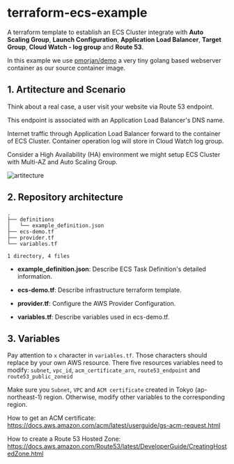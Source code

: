 # terraform-ecs-example

A terraform template to establish an ECS Cluster integrate with **Auto Scaling Group**, **Launch Configuration**, **Application Load Balancer**, **Target Group**, **Cloud Watch - log group** and **Route 53**.

In this example we use [pmorjan/demo](https://hub.docker.com/r/pmorjan/demo/) a very tiny golang based webserver container as our source container image. 
## 1. Artitecture and Scenario
Think about a real case, a user visit your website via Route 53 endpoint.

This endpoint is associated with an Application Load Balancer's DNS name.

Internet traffic through Application Load Balancer forward to the container of ECS Cluster. Container operation log will store in Cloud Watch log group.

Consider a High Availability (HA) environment we might setup ECS Cluster with Multi-AZ and Auto Scaling Group.

![artitecture](https://imgur.com/AkJsjAU.png)
## 2. Repository architecture
```
.
├── definitions
│   └── example_definition.json
├── ecs-demo.tf
├── provider.tf
└── variables.tf

1 directory, 4 files
```
- **example_definition.json**: Describe ECS Task Definition's detailed information.

- **ecs-demo.tf**: Describe infrastructure terraform template.

- **provider.tf**: Configure the AWS Provider Configuration.

- **variables.tf**: Describe variables used in ecs-demo.tf.

## 3. Variables
Pay attention to `x` character in `variables.tf`. Those characters should replace by your own AWS resource.
There five resources variables need to modify: `subnet`, `vpc_id`, `acm_certificate_arn`, `route53_endpoint` and  `route53_public_zoneid`

Make sure you `Subnet`, `VPC` and `ACM certificate` created in Tokyo (ap-northeast-1) region. Otherwise, modify other variables to the corresponding region.

How to get an ACM certificate: https://docs.aws.amazon.com/acm/latest/userguide/gs-acm-request.html

How to create a Route 53 Hosted Zone: https://docs.aws.amazon.com/Route53/latest/DeveloperGuide/CreatingHostedZone.html
